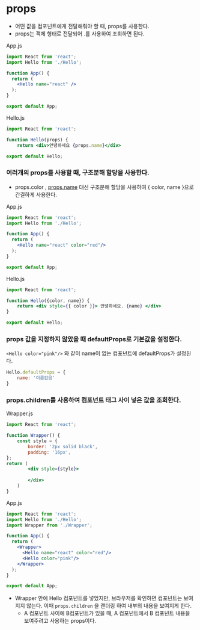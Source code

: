 # props

- 어떤 값을 컴포넌트에게 전달해줘야 할 때, props를 사용한다.
- props는 객체 형태로 전달되어 .를 사용하여 조회하면 된다.

App.js

```jsx
import React from 'react';
import Hello from './Hello';

function App() {
  return (
    <Hello name="react" />
  );
}

export default App;
```

Hello.js

```jsx
import React from 'react';

function Hello(props) {
	return <div>안녕하세요 {props.name}</div>

export default Hello;
```

### 여러개의 props를 사용할 때, 구조분해 할당을 사용한다.

- props.color , [props.name](http://props.name) 대신 구조분해 할당을 사용하여 { color, name }으로 간결하게 사용한다.

App.js

```jsx
import React from 'react';
import Hello from './Hello';

function App() {
  return (
    <Hello name="react" color="red"/>
  );
}

export default App;
```

Hello.js

```jsx
import React from 'react';

function Hello({color, name}) {
	return <div style={{ color }}> 안녕하세요. {name} </div>
}

export default Hello;

```

### props 값을 지정하지 않았을 때 defaultProps로 기본값을 설정한다.

`<Hello color="pink"/>` 와 같이 name이 없는 컴포넌트에 defaultProps가 설정된다.

```jsx
Hello.defaultProps = {
	name: '이름없음'
}
```

### props.children를 사용하여 컴포넌트 태그 사이 넣은 값을 조회한다.

Wrapper.js

```jsx
import React from 'react';

function Wrapper() {
	const style = {
		border: '2px solid black',
		padding: '16px',
};
return (
		<div style={style}>
		
		</div>
	)
}
```

App.js

```jsx
import React from 'react';
import Hello from './Hello';
import Wrapper from './Wrapper';

function App() {
  return (
    <Wrapper>
      <Hello name="react" color="red"/>
      <Hello color="pink"/>
    </Wrapper>
  );
}

export default App;
```

- Wrapper 안에 Hello 컴포넌트를 넣었지만, 브라우저를 확인하면 컴포넌트는 보여지지 않는다. 이때 `props.children` 을 랜더링 하여 내부의 내용을 보여지게 한다.
    - A 컴포넌트 사이에 B컴포넌트가 있을 때, A 컴포넌트에서 B 컴포넌트 내용을 보여주려고 사용하는 props이다.
